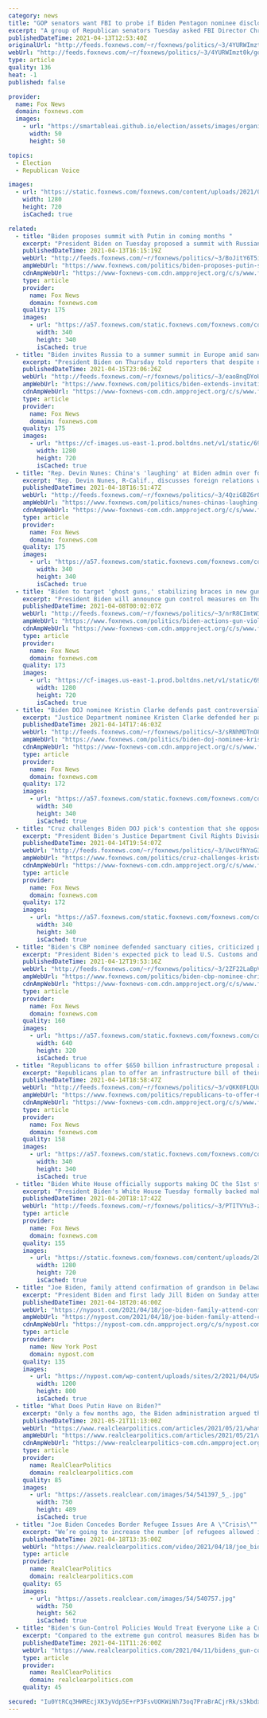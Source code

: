 ```yaml
---
category: news
title: "GOP senators want FBI to probe if Biden Pentagon nominee disclosed classified info after leaving Obama admin"
excerpt: "A group of Republican senators Tuesday asked FBI Director Christopher Wray to investigate one of President Biden's Pentagon nominees over whether he allegedly disclosed classified information on social media after leaving the Obama administration. "
publishedDateTime: 2021-04-13T12:53:40Z
originalUrl: "http://feeds.foxnews.com/~r/foxnews/politics/~3/4YURWImzt0k/gop-senators-fbi-probe-biden-pentagon-nominee-classified-info"
webUrl: "http://feeds.foxnews.com/~r/foxnews/politics/~3/4YURWImzt0k/gop-senators-fbi-probe-biden-pentagon-nominee-classified-info"
type: article
quality: 136
heat: -1
published: false

provider:
  name: Fox News
  domain: foxnews.com
  images:
    - url: "https://smartableai.github.io/election/assets/images/organizations/foxnews.com-50x50.jpg"
      width: 50
      height: 50

topics:
  - Election
  - Republican Voice

images:
  - url: "https://static.foxnews.com/foxnews.com/content/uploads/2021/03/Colin-Kahl-GETTY.jpg"
    width: 1280
    height: 720
    isCached: true

related:
  - title: "Biden proposes summit with Putin in coming months "
    excerpt: "President Biden on Tuesday proposed a summit with Russian President Vladimir Putin in the coming months, but suggested it take place in a third country – outside of the United States and Russia."
    publishedDateTime: 2021-04-13T16:15:19Z
    webUrl: "http://feeds.foxnews.com/~r/foxnews/politics/~3/BoJitY6T5ik/biden-proposes-putin-summit-russia"
    ampWebUrl: "https://www.foxnews.com/politics/biden-proposes-putin-summit-russia.amp"
    cdnAmpWebUrl: "https://www-foxnews-com.cdn.ampproject.org/c/s/www.foxnews.com/politics/biden-proposes-putin-summit-russia.amp"
    type: article
    provider:
      name: Fox News
      domain: foxnews.com
    quality: 175
    images:
      - url: "https://a57.foxnews.com/static.foxnews.com/foxnews.com/content/uploads/2020/10/340/340/brooke-singman-headshot.jpg?ve=1&tl=1"
        width: 340
        height: 340
        isCached: true
  - title: "Biden invites Russia to a summer summit in Europe amid sanctions"
    excerpt: "President Biden on Thursday told reporters that despite newly instated sanctions on Russia, he hopes President Vladimir Putin joins him for a summit in Europe this summer."
    publishedDateTime: 2021-04-15T23:06:26Z
    webUrl: "http://feeds.foxnews.com/~r/foxnews/politics/~3/eaoBnqDYoUs/biden-extends-invitation-to-russia-for-europe-summer-summit-amid-sanctions"
    ampWebUrl: "https://www.foxnews.com/politics/biden-extends-invitation-to-russia-for-europe-summer-summit-amid-sanctions.amp"
    cdnAmpWebUrl: "https://www-foxnews-com.cdn.ampproject.org/c/s/www.foxnews.com/politics/biden-extends-invitation-to-russia-for-europe-summer-summit-amid-sanctions.amp"
    type: article
    provider:
      name: Fox News
      domain: foxnews.com
    quality: 175
    images:
      - url: "https://cf-images.us-east-1.prod.boltdns.net/v1/static/694940094001/0b9ac759-5944-4eae-a66a-9543f7b07e79/4d7bc46b-988a-4b72-8a6a-96c59393937f/1280x720/match/image.jpg"
        width: 1280
        height: 720
        isCached: true
  - title: "Rep. Devin Nunes: China's 'laughing' at Biden admin over foreign policy"
    excerpt: "Rep. Devin Nunes, R-Calif., discusses foreign relations with China and how the U.S. is viewed on a global stage in a wide-ranging interview on 'Sunday Morning Futures.'"
    publishedDateTime: 2021-04-18T16:51:47Z
    webUrl: "http://feeds.foxnews.com/~r/foxnews/politics/~3/4QziGBZ6r08/nunes-chinas-laughing-at-biden-admin-over-foreign-policy"
    ampWebUrl: "https://www.foxnews.com/politics/nunes-chinas-laughing-at-biden-admin-over-foreign-policy.amp"
    cdnAmpWebUrl: "https://www-foxnews-com.cdn.ampproject.org/c/s/www.foxnews.com/politics/nunes-chinas-laughing-at-biden-admin-over-foreign-policy.amp"
    type: article
    provider:
      name: Fox News
      domain: foxnews.com
    quality: 175
    images:
      - url: "https://a57.foxnews.com/static.foxnews.com/foxnews.com/content/uploads/2018/09/340/340/fox-news.jpg?ve=1&tl=1"
        width: 340
        height: 340
        isCached: true
  - title: "Biden to target 'ghost guns,' stabilizing braces in new gun control actions"
    excerpt: "President Biden will announce gun control measures on Thursday, which a White House official described as an initial set of actions aimed at addressing all forms of gun violence."
    publishedDateTime: 2021-04-08T00:02:07Z
    webUrl: "http://feeds.foxnews.com/~r/foxnews/politics/~3/nrR8CImtW3w/biden-actions-gun-violence"
    ampWebUrl: "https://www.foxnews.com/politics/biden-actions-gun-violence.amp"
    cdnAmpWebUrl: "https://www-foxnews-com.cdn.ampproject.org/c/s/www.foxnews.com/politics/biden-actions-gun-violence.amp"
    type: article
    provider:
      name: Fox News
      domain: foxnews.com
    quality: 173
    images:
      - url: "https://cf-images.us-east-1.prod.boltdns.net/v1/static/694940094001/7b0d7af2-178c-4bf5-84b1-9f4b1eaeeb17/66054943-8e0f-4161-9adc-ee518e15b053/1280x720/match/image.jpg"
        width: 1280
        height: 720
        isCached: true
  - title: "Biden DOJ nominee Kristin Clarke defends past controversial writings on race"
    excerpt: "Justice Department nominee Kristen Clarke defended her past writings and said an op-ed she wrote while in college stating that Black people are superior was satirical, after Sen. John Cornyn, R-Texas, raised concerns over the piece."
    publishedDateTime: 2021-04-14T17:46:03Z
    webUrl: "http://feeds.foxnews.com/~r/foxnews/politics/~3/sRNhMDTnO8I/biden-doj-nominee-kristin-clarke-race"
    ampWebUrl: "https://www.foxnews.com/politics/biden-doj-nominee-kristin-clarke-race.amp"
    cdnAmpWebUrl: "https://www-foxnews-com.cdn.ampproject.org/c/s/www.foxnews.com/politics/biden-doj-nominee-kristin-clarke-race.amp"
    type: article
    provider:
      name: Fox News
      domain: foxnews.com
    quality: 172
    images:
      - url: "https://a57.foxnews.com/static.foxnews.com/foxnews.com/content/uploads/2021/03/340/340/RonnBlitzerHeadshot.jpg?ve=1&tl=1"
        width: 340
        height: 340
        isCached: true
  - title: "Cruz challenges Biden DOJ pick's contention that she opposes defunding police"
    excerpt: "President Biden's Justice Department Civil Rights Division nominee Kristen Clarke insisted during her Wednesday confirmation hearing that she does not support defunding police, but Sen. Ted Cruz, R-Texas, confronted her with a recent article she wrote that, he claimed, proves otherwise."
    publishedDateTime: 2021-04-14T19:54:07Z
    webUrl: "http://feeds.foxnews.com/~r/foxnews/politics/~3/UwcUfNYaG3s/cruz-challenges-kristen-clarke-defund-police"
    ampWebUrl: "https://www.foxnews.com/politics/cruz-challenges-kristen-clarke-defund-police.amp"
    cdnAmpWebUrl: "https://www-foxnews-com.cdn.ampproject.org/c/s/www.foxnews.com/politics/cruz-challenges-kristen-clarke-defund-police.amp"
    type: article
    provider:
      name: Fox News
      domain: foxnews.com
    quality: 172
    images:
      - url: "https://a57.foxnews.com/static.foxnews.com/foxnews.com/content/uploads/2021/03/340/340/RonnBlitzerHeadshot.jpg?ve=1&tl=1"
        width: 340
        height: 340
        isCached: true
  - title: "Biden's CBP nominee defended sanctuary cities, criticized police working with immigration authorities"
    excerpt: "President Biden's expected pick to lead U.S. Customs and Border Protection, Chris Magnus, has a record of defending sanctuary cities and resisting Trump administration orders about undocumented immigrants."
    publishedDateTime: 2021-04-12T19:53:16Z
    webUrl: "http://feeds.foxnews.com/~r/foxnews/politics/~3/2ZF22LaBpVI/biden-cbp-nominee-chris-magnus-sanctuary-city-immigration"
    ampWebUrl: "https://www.foxnews.com/politics/biden-cbp-nominee-chris-magnus-sanctuary-city-immigration.amp"
    cdnAmpWebUrl: "https://www-foxnews-com.cdn.ampproject.org/c/s/www.foxnews.com/politics/biden-cbp-nominee-chris-magnus-sanctuary-city-immigration.amp"
    type: article
    provider:
      name: Fox News
      domain: foxnews.com
    quality: 160
    images:
      - url: "https://a57.foxnews.com/static.foxnews.com/foxnews.com/content/uploads/2021/04/640/320/Chris-Magnus.jpg?ve=1&tl=1"
        width: 640
        height: 320
        isCached: true
  - title: "Republicans to offer $650 billion infrastructure proposal as counter to Biden $2.2 trillion spending plan"
    excerpt: "Republicans plan to offer an infrastructure bill of their own that would spend about $650 billion, a GOP source tells Fox News, as the Biden administration and congressional Democrats continue to push President Biden's $2 trillion-plus spending plan. "
    publishedDateTime: 2021-04-14T18:58:47Z
    webUrl: "http://feeds.foxnews.com/~r/foxnews/politics/~3/vQKK0FLQUu8/republicans-to-offer-650-billion-infrastructure-proposal-as-counter-to-biden-2-trillion-plus-spending-plan"
    ampWebUrl: "https://www.foxnews.com/politics/republicans-to-offer-650-billion-infrastructure-proposal-as-counter-to-biden-2-trillion-plus-spending-plan.amp"
    cdnAmpWebUrl: "https://www-foxnews-com.cdn.ampproject.org/c/s/www.foxnews.com/politics/republicans-to-offer-650-billion-infrastructure-proposal-as-counter-to-biden-2-trillion-plus-spending-plan.amp"
    type: article
    provider:
      name: Fox News
      domain: foxnews.com
    quality: 158
    images:
      - url: "https://a57.foxnews.com/static.foxnews.com/foxnews.com/content/uploads/2020/01/340/340/Screen-Shot-2020-01-15-at-11.36.03-AM.png?ve=1&tl=1"
        width: 340
        height: 340
        isCached: true
  - title: "Biden White House officially supports making DC the 51st state"
    excerpt: "President Biden's White House Tuesday formally backed making Washington, D.C., the 51st state of the union and urged Congress to pass the H.R. 51 legislation to give Washingtonians \"long overdue full representation.\""
    publishedDateTime: 2021-04-20T18:17:42Z
    webUrl: "http://feeds.foxnews.com/~r/foxnews/politics/~3/PTITVYu3-zI/biden-white-house-supports-making-dc-the-51st-state"
    type: article
    provider:
      name: Fox News
      domain: foxnews.com
    quality: 155
    images:
      - url: "https://static.foxnews.com/foxnews.com/content/uploads/2021/01/biden-happy-thumb.jpg"
        width: 1280
        height: 720
        isCached: true
  - title: "Joe Biden, family attend confirmation of grandson in Delaware"
    excerpt: "President Biden and first lady Jill Biden on Sunday attended the confirmation of their 14-year-old grandson Robert Hunter Biden II — the son of the late Beau Biden. The service took place at"
    publishedDateTime: 2021-04-18T20:46:00Z
    webUrl: "https://nypost.com/2021/04/18/joe-biden-family-attend-confirmation-of-grandson-in-delaware/"
    ampWebUrl: "https://nypost.com/2021/04/18/joe-biden-family-attend-confirmation-of-grandson-in-delaware/amp/"
    cdnAmpWebUrl: "https://nypost-com.cdn.ampproject.org/c/s/nypost.com/2021/04/18/joe-biden-family-attend-confirmation-of-grandson-in-delaware/amp/"
    type: article
    provider:
      name: New York Post
      domain: nypost.com
    quality: 135
    images:
      - url: "https://nypost.com/wp-content/uploads/sites/2/2021/04/USA-BIDEN__21.jpg?quality=90&strip=all&w=1200"
        width: 1200
        height: 800
        isCached: true
  - title: "What Does Putin Have on Biden?"
    excerpt: "Only a few months ago, the Biden administration argued that Nord Stream 2, a proposed natural-gas pipeline running from Russia to Germany, was"
    publishedDateTime: 2021-05-21T11:13:00Z
    webUrl: "https://www.realclearpolitics.com/articles/2021/05/21/what_does_putin_have_on_biden_145800.html"
    ampWebUrl: "https://www.realclearpolitics.com/articles/2021/05/21/what_does_putin_have_on_biden_145800.amp.html"
    cdnAmpWebUrl: "https://www-realclearpolitics-com.cdn.ampproject.org/c/s/www.realclearpolitics.com/articles/2021/05/21/what_does_putin_have_on_biden_145800.amp.html"
    type: article
    provider:
      name: RealClearPolitics
      domain: realclearpolitics.com
    quality: 85
    images:
      - url: "https://assets.realclear.com/images/54/541397_5_.jpg"
        width: 750
        height: 489
        isCached: true
  - title: "Joe Biden Concedes Border Refugee Issues Are A \"Crisis\""
    excerpt: "We’re going to increase the number [of refugees allowed into the country]. The problem was that the refugee part was working on the crisis that ended up on the border with young people. We couldn’t do two things at once,"
    publishedDateTime: 2021-04-18T13:35:00Z
    webUrl: "https://www.realclearpolitics.com/video/2021/04/18/joe_biden_concedes_border_issues_are_a_crisis.html"
    type: article
    provider:
      name: RealClearPolitics
      domain: realclearpolitics.com
    quality: 65
    images:
      - url: "https://assets.realclear.com/images/54/540757.jpg"
        width: 750
        height: 562
        isCached: true
  - title: "Biden's Gun-Control Policies Would Treat Everyone Like a Criminal"
    excerpt: "Compared to the extreme gun control measures Biden has been talking about, these policies are much more subdued. But it's clear"
    publishedDateTime: 2021-04-11T11:26:00Z
    webUrl: "https://www.realclearpolitics.com/2021/04/11/bidens_gun-control_policies_would_treat_everyone_like_a_criminal_540241.html"
    type: article
    provider:
      name: RealClearPolitics
      domain: realclearpolitics.com
    quality: 45

secured: "Iu0YtRCq3HWREcjXK3yVdp5E+rP3FsvUOKWiNh73oq7PraBrACjrRk/s3kbdxX2a1q+qzL0Z20hn0AHBZZ29DC3T/wpkU2nuDj02iSBvBJTz7HR9+mtNAsSpFCC2q8OzwtPW3YnLWp7Ivy7fHuuMiSWDVsvy7k7R9KiSOQHqH5J2YjfR5MjGr0J7Bd10hQIKzuu5MHrSLBQWwmZqyGwLOcfEMvAik3km72aFK2xaqfomwyjHX575hrrMkHUQxnHTQ+SkrNqkh7qgUx5s3jjh0micpDsSJAJr2Cd+cYS/baf3Bkuj9VLXhMFnk0l/621JyRsnia8pLjaIBW3B7iSN4m4l964f1uD5+Kr04AifI5g=;uNB33l9TJWn5QgT6MBskvQ=="
---
```



